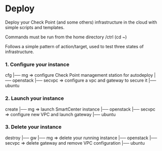 # Deploy 

Deploy your Check Point (and some others) infrastructure in the cloud with simple scripts and templates. 

Commands must be run from the home directory /ctrl (cd ~)

Follows a simple pattern of action/target, used to test three states of infrastructure.


### 1. Configure your instance

cfg
|── mg => configure Check Point management station for autodeploy
|── openstack
|── secvpc => configure a vpc and gateway to secure it
|── ubuntu


### 2. Launch your instance

create
|── mg => launch SmartCenter instance
|── openstack
|── secvpc => configure new VPC and launch gateway
|── ubuntu


### 3. Delete your instance

destroy
|── gw
|── mg => delete your running instance
|── openstack
|── secvpc => delete gateway and remove VPC configuration
|── ubuntu

